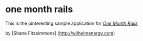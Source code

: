 # one month rails

This is the pinteresting sample application for
[*One Month Rails*](http://onemonthrails.com)

by [Shane Fitzsimmons] (http://wilhelmenergy.com) 
